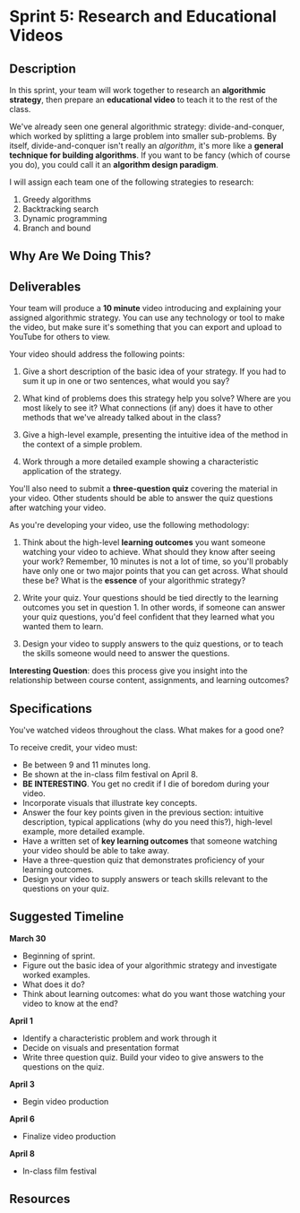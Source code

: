 # Sprint 5: Research and Educational Videos

## Description

In this sprint, your team will work together to research an **algorithmic strategy**, then prepare an **educational video** to teach it to the rest of the class.

We've already seen one general algorithmic strategy: divide-and-conquer, which worked by splitting a large problem into smaller sub-problems. By itself, divide-and-conquer isn't really an *algorithm*, it's more like a **general technique for building algorithms**. If you want to be fancy (which of course you do), you could call it an **algorithm design paradigm**.

I will assign each team one of the following strategies to research:

1. Greedy algorithms
2. Backtracking search
3. Dynamic programming
4. Branch and bound

## Why Are We Doing This?

## Deliverables

Your team will produce a **10 minute** video introducing and explaining your assigned algorithmic strategy. You can use any technology or tool to make the video, but make sure it's something that you can export and upload to YouTube for others to view.

Your video should address the following points:

1. Give a short description of the basic idea of your strategy. If you had to sum it up in one or two sentences, what would you say?

2. What kind of problems does this strategy help you solve? Where are you most likely to see it? What connections (if any) does it have to other methods that we've already talked about in the class?

3. Give a high-level example, presenting the intuitive idea of the method in the context of a simple problem.

4. Work through a more detailed example showing a characteristic application of the strategy.

You'll also need to submit a **three-question quiz** covering the material in your video. Other students should be able to answer the quiz questions after watching your video.

As you're developing your video, use the following methodology:

1. Think about the high-level **learning outcomes** you want someone watching your video to achieve. What should they know after seeing your work? Remember, 10 minutes is not a lot of time, so you'll probably have only one or two major points that you can get across. What should these be? What is the **essence** of your algorithmic strategy?

2. Write your quiz. Your questions should be tied directly to the learning outcomes you set in question 1. In other words, if someone can answer your quiz questions, you'd feel confident that they learned what you wanted them to learn.

3. Design your video to supply answers to the quiz questions, or to teach the skills someone would need to answer the questions.

**Interesting Question**: does this process give you insight into the relationship between course content, assignments, and learning outcomes?

## Specifications

You've watched videos throughout the class. What makes for a good one?

To receive credit, your video must:

- Be between 9 and 11 minutes long.
- Be shown at the in-class film festival on April 8.
- **BE INTERESTING**. You get no credit if I die of boredom during your video.
- Incorporate visuals that illustrate key concepts.
- Answer the four key points given in the previous section: intuitive description, typical applications (why do you need this?), high-level example, more detailed example.
- Have a written set of **key learning outcomes** that someone watching your video should be able to take away.
- Have a three-question quiz that demonstrates proficiency of your learning outcomes.
- Design your video to supply answers or teach skills relevant to the questions on your quiz.

## Suggested Timeline

**March 30**

- Beginning of sprint.
- Figure out the basic idea of your algorithmic strategy and investigate worked examples.
- What does it do?
- Think about learning outcomes: what do you want those watching your video to know at the end?

**April 1**

- Identify a characteristic problem and work through it
- Decide on visuals and presentation format
- Write three question quiz. Build your video to give answers to the questions on the quiz.

**April 3**

- Begin video production

**April 6**

- Finalize video production

**April 8**

- In-class film festival

## Resources



